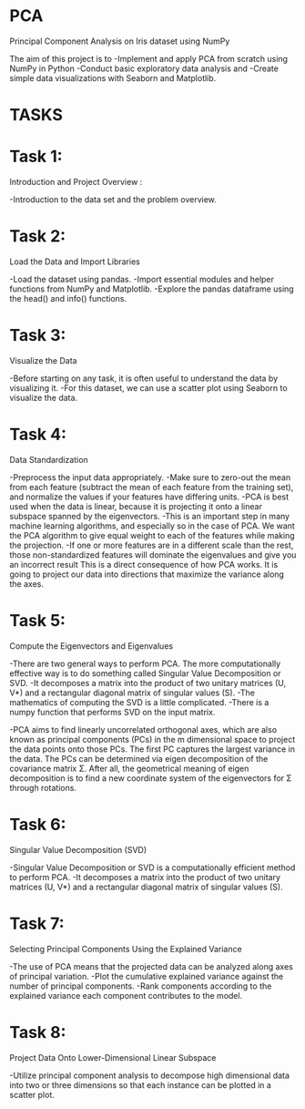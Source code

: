 # PCA
Principal Component Analysis on Iris dataset using NumPy

The aim of this project is to 
-Implement and apply PCA from scratch using NumPy in Python
-Conduct basic exploratory data analysis and 
-Create simple data visualizations with Seaborn and Matplotlib.

# TASKS
# Task 1: 
Introduction and Project Overview :

-Introduction to the data set and the problem overview.

# Task 2: 
Load the Data and Import Libraries

-Load the dataset using pandas.
-Import essential modules and helper functions from NumPy and Matplotlib.
-Explore the pandas dataframe using the head() and info() functions.

# Task 3: 
Visualize the Data

-Before starting on any task, it is often useful to understand the data by visualizing it.
-For this dataset, we can use a scatter plot using Seaborn to visualize the data.

# Task 4: 
Data Standardization

-Preprocess the input data appropriately.
-Make sure to zero-out the mean from each feature (subtract the mean of each feature from the training set), and normalize the values if your features have differing units.
-PCA is best used when the data is linear, because it is projecting it onto a linear subspace spanned by the eigenvectors.
-This is an important step in many machine learning algorithms, and especially so in the case of PCA. We want the PCA algorithm to give equal weight to each of the features while making the projection.
-If one or more features are in a different scale than the rest, those non-standardized features will dominate the eigenvalues and give you an incorrect result This is a direct consequence of how PCA works. It is going to project our data into directions that maximize the variance along the axes. 

# Task 5: 
Compute the Eigenvectors and Eigenvalues

-There are two general ways to perform PCA. The more computationally effective way is to do something called Singular Value Decomposition or SVD.
-It decomposes a matrix into the product of two unitary matrices (U, V*) and a rectangular diagonal matrix of singular values (S).
-The mathematics of computing the SVD is a little complicated.
-There is a numpy function that performs SVD on the input matrix.

-PCA aims to find linearly uncorrelated orthogonal axes, which are also known as principal components (PCs) in the m dimensional space to project the data points onto those PCs. The first PC captures the largest variance in the data.
The PCs can be determined via eigen decomposition of the covariance matrix Σ. After all, the geometrical meaning of eigen decomposition is to find a new coordinate system of the eigenvectors for Σ through rotations.

# Task 6: 
Singular Value Decomposition (SVD)

-Singular Value Decomposition or SVD is a computationally efficient method to perform PCA.
-It decomposes a matrix into the product of two unitary matrices (U, V*) and a rectangular diagonal matrix of singular values (S).

# Task 7: 
Selecting Principal Components Using the Explained Variance

-The use of PCA means that the projected data can be analyzed along axes of principal variation.
-Plot the cumulative explained variance against the number of principal components.
-Rank components according to the explained variance each component contributes to the model.

# Task 8: 
Project Data Onto Lower-Dimensional Linear Subspace

-Utilize principal component analysis to decompose high dimensional data into two or three dimensions so that each instance can be plotted in a scatter plot.
